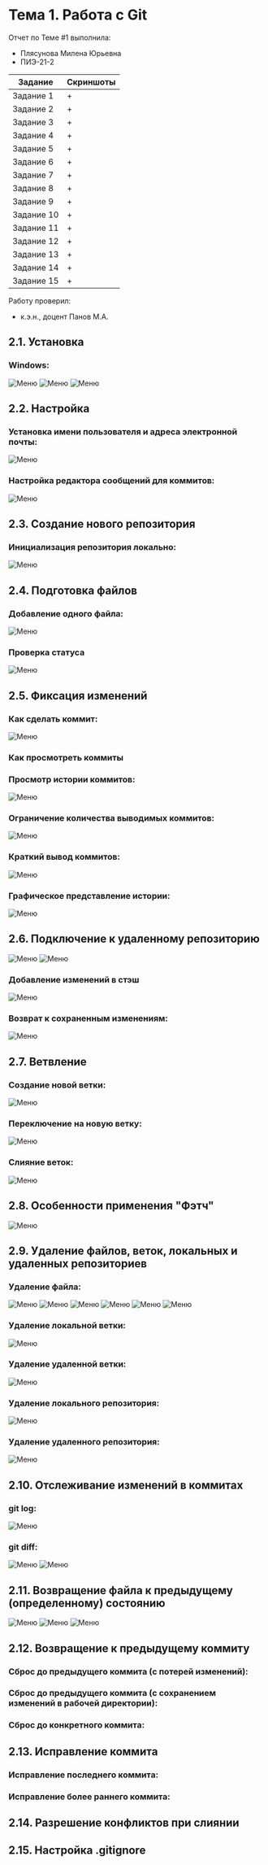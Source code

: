 # Тема 1. Работа с Git
Отчет по Теме #1 выполнила:
- Плясунова Милена Юрьевна
- ПИЭ-21-2

| Задание | Скриншоты |
| ------ | ------ |
| Задание 1 | + |
| Задание 2 | + |
| Задание 3 | + |
| Задание 4 | + |
| Задание 5 | + |
| Задание 6 | + |
| Задание 7 | + |
| Задание 8 | + |
| Задание 9 | + |
| Задание 10 | + |
| Задание 11 | + |
| Задание 12 | + |
| Задание 13 | + |
| Задание 14 | + |
| Задание 15 | + |

Работу проверил:
- к.э.н., доцент Панов М.А.

## 2.1. Установка
### Windows:
![Меню](https://github.com/Alphaverb/Software_Engineering/blob/Tema_1/pic/211.png)
![Меню](https://github.com/Alphaverb/Software_Engineering/blob/Tema_1/pic/212.png)
![Меню](https://github.com/Alphaverb/Software_Engineering/blob/Tema_1/pic/213.png)

## 2.2. Настройка
### Установка имени пользователя и адреса электронной почты:
![Меню](https://github.com/Alphaverb/Software_Engineering/blob/Tema_1/pic/221.png)
### Настройка редактора сообщений для коммитов:
![Меню](https://github.com/Alphaverb/Software_Engineering/blob/Tema_1/pic/222.png)

## 2.3. Создание нового репозитория
### Инициализация репозитория локально:
![Меню](https://github.com/Alphaverb/Software_Engineering/blob/Tema_1/pic/231.png)

## 2.4. Подготовка файлов
### Добавление одного файла:
![Меню](https://github.com/Alphaverb/Software_Engineering/blob/Tema_1/pic/241.png)
### Проверка статуса
![Меню](https://github.com/Alphaverb/Software_Engineering/blob/Tema_1/pic/242.png)

## 2.5. Фиксация изменений
### Как сделать коммит:
![Меню](https://github.com/Alphaverb/Software_Engineering/blob/Tema_1/pic/251.png)
### Как просмотреть коммиты
### Просмотр истории коммитов:
![Меню](https://github.com/Alphaverb/Software_Engineering/blob/Tema_1/pic/252.png)
### Ограничение количества выводимых коммитов:
![Меню](https://github.com/Alphaverb/Software_Engineering/blob/Tema_1/pic/253.png)
### Краткий вывод коммитов:
![Меню](https://github.com/Alphaverb/Software_Engineering/blob/Tema_1/pic/254.png)
### Графическое представление истории:
![Меню](https://github.com/Alphaverb/Software_Engineering/blob/Tema_1/pic/255.png)

## 2.6. Подключение к удаленному репозиторию
![Меню](https://github.com/Alphaverb/Software_Engineering/blob/Tema_1/pic/261.png)
![Меню](https://github.com/Alphaverb/Software_Engineering/blob/Tema_1/pic/262.png)
### Добавление изменений в стэш
![Меню](https://github.com/Alphaverb/Software_Engineering/blob/Tema_1/pic/263.png)
### Возврат к сохраненным изменениям:
![Меню](https://github.com/Alphaverb/Software_Engineering/blob/Tema_1/pic/264.png)

## 2.7. Ветвление
### Создание новой ветки:
![Меню](https://github.com/Alphaverb/Software_Engineering/blob/Tema_1/pic/271.png)
### Переключение на новую ветку:
![Меню](https://github.com/Alphaverb/Software_Engineering/blob/Tema_1/pic/272.png)
### Слияние веток:
![Меню](https://github.com/Alphaverb/Software_Engineering/blob/Tema_1/pic/273.png)

## 2.8. Особенности применения "Фэтч"
![Меню](https://github.com/Alphaverb/Software_Engineering/blob/Tema_1/pic/281.png)

## 2.9. Удаление файлов, веток, локальных и удаленных репозиториев
### Удаление файла:
![Меню](https://github.com/Alphaverb/Software_Engineering/blob/Tema_1/pic/291.png)
![Меню](https://github.com/Alphaverb/Software_Engineering/blob/Tema_1/pic/292.png)
![Меню](https://github.com/Alphaverb/Software_Engineering/blob/Tema_1/pic/293.png)
![Меню](https://github.com/Alphaverb/Software_Engineering/blob/Tema_1/pic/294.png)
![Меню](https://github.com/Alphaverb/Software_Engineering/blob/Tema_1/pic/295.png)
![Меню](https://github.com/Alphaverb/Software_Engineering/blob/Tema_1/pic/296.png)
### Удаление локальной ветки:
![Меню](https://github.com/Alphaverb/Software_Engineering/blob/Tema_1/pic/297.png)
### Удаление удаленной ветки:
![Меню](https://github.com/Alphaverb/Software_Engineering/blob/Tema_1/pic/298.png)
### Удаление локального репозитория:
![Меню](https://github.com/Alphaverb/Software_Engineering/blob/Tema_1/pic/299.png)
### Удаление удаленного репозитория:
![Меню](https://github.com/Alphaverb/Software_Engineering/blob/Tema_1/pic/2910.png)

## 2.10. Отслеживание изменений в коммитах
### git log:
![Меню](https://github.com/Alphaverb/Software_Engineering/blob/Tema_1/pic/2101.png)
### git diff:
![Меню](https://github.com/Alphaverb/Software_Engineering/blob/Tema_1/pic/2102.png)
![Меню](https://github.com/Alphaverb/Software_Engineering/blob/Tema_1/pic/2103.png)

## 2.11. Возвращение файла к предыдущему (определенному) состоянию
![Меню](https://github.com/Alphaverb/Software_Engineering/blob/Tema_1/pic/2111.png)
![Меню](https://github.com/Alphaverb/Software_Engineering/blob/Tema_1/pic/2112.png)
![Меню](https://github.com/Alphaverb/Software_Engineering/blob/Tema_1/pic/2113.png)

## 2.12. Возвращение к предыдущему коммиту
### Сброс до предыдущего коммита (с потерей изменений):
### Сброс до предыдущего коммита (с сохранением изменений в рабочей директории):
### Сброс до конкретного коммита:

## 2.13. Исправление коммита
### Исправление последнего коммита:
### Исправление более раннего коммита:

## 2.14. Разрешение конфликтов при слиянии

## 2.15. Настройка .gitignore


